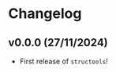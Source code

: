 # Changelog

<!--next-version-placeholder-->

## v0.0.0 (27/11/2024)

- First release of `structools`!
